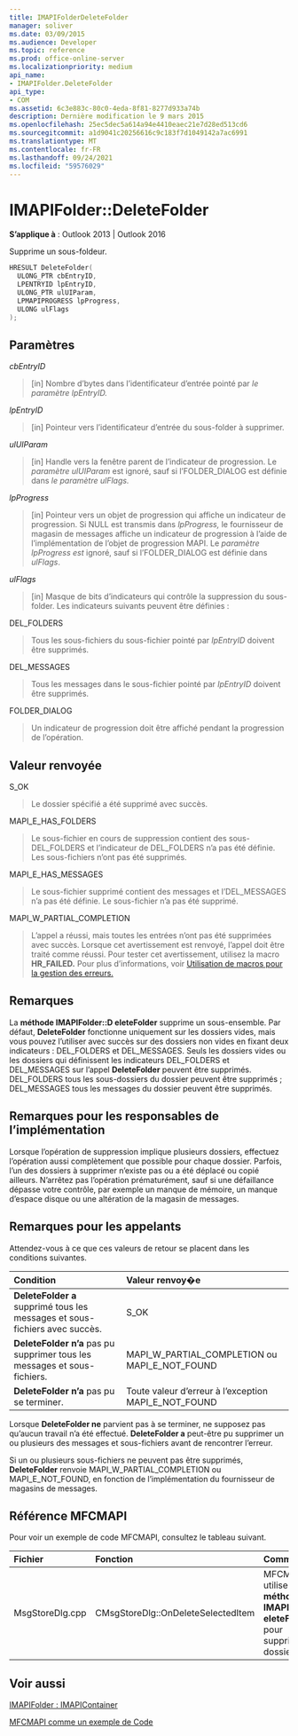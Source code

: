 ```yaml
---
title: IMAPIFolderDeleteFolder
manager: soliver
ms.date: 03/09/2015
ms.audience: Developer
ms.topic: reference
ms.prod: office-online-server
ms.localizationpriority: medium
api_name:
- IMAPIFolder.DeleteFolder
api_type:
- COM
ms.assetid: 6c3e883c-80c0-4eda-8f81-8277d933a74b
description: Dernière modification le 9 mars 2015
ms.openlocfilehash: 25ec5dec5a614a94e4410eaec21e7d28ed513cd6
ms.sourcegitcommit: a1d9041c20256616c9c183f7d1049142a7ac6991
ms.translationtype: MT
ms.contentlocale: fr-FR
ms.lasthandoff: 09/24/2021
ms.locfileid: "59576029"
---
```

# <a name="imapifolderdeletefolder"></a>IMAPIFolder::DeleteFolder

  
  
**S’applique à** : Outlook 2013 | Outlook 2016 
  
Supprime un sous-foldeur.
  
```cpp
HRESULT DeleteFolder(
  ULONG_PTR cbEntryID,
  LPENTRYID lpEntryID,
  ULONG_PTR ulUIParam,
  LPMAPIPROGRESS lpProgress,
  ULONG ulFlags
);
```

## <a name="parameters"></a>Paramètres

 _cbEntryID_
  
> [in] Nombre d’bytes dans l’identificateur d’entrée pointé par _le paramètre lpEntryID._ 
    
 _lpEntryID_
  
> [in] Pointeur vers l’identificateur d’entrée du sous-folder à supprimer.
    
 _ulUIParam_
  
> [in] Handle vers la fenêtre parent de l’indicateur de progression. Le _paramètre ulUIParam_ est ignoré, sauf si l’FOLDER_DIALOG est définie dans _le paramètre ulFlags._ 
    
 _lpProgress_
  
> [in] Pointeur vers un objet de progression qui affiche un indicateur de progression. Si NULL est transmis dans  _lpProgress,_ le fournisseur de magasin de messages affiche un indicateur de progression à l’aide de l’implémentation de l’objet de progression MAPI. Le  _paramètre lpProgress est_ ignoré, sauf si l’FOLDER_DIALOG est définie dans  _ulFlags_.
    
 _ulFlags_
  
> [in] Masque de bits d’indicateurs qui contrôle la suppression du sous-folder. Les indicateurs suivants peuvent être définies :
    
DEL_FOLDERS 
  
> Tous les sous-fichiers du sous-fichier pointé par  _lpEntryID_ doivent être supprimés. 
    
DEL_MESSAGES 
  
> Tous les messages dans le sous-fichier pointé par  _lpEntryID_ doivent être supprimés. 
    
FOLDER_DIALOG 
  
> Un indicateur de progression doit être affiché pendant la progression de l’opération.
    
## <a name="return-value"></a>Valeur renvoyée

S_OK 
  
> Le dossier spécifié a été supprimé avec succès.
    
MAPI_E_HAS_FOLDERS 
  
> Le sous-fichier en cours de suppression contient des sous-DEL_FOLDERS et l’indicateur de DEL_FOLDERS n’a pas été définie. Les sous-fichiers n’ont pas été supprimés.
    
MAPI_E_HAS_MESSAGES 
  
> Le sous-fichier supprimé contient des messages et l’DEL_MESSAGES n’a pas été définie. Le sous-fichier n’a pas été supprimé.
    
MAPI_W_PARTIAL_COMPLETION 
  
> L’appel a réussi, mais toutes les entrées n’ont pas été supprimées avec succès. Lorsque cet avertissement est renvoyé, l’appel doit être traité comme réussi. Pour tester cet avertissement, utilisez la macro **HR_FAILED.** Pour plus d’informations, voir [Utilisation de macros pour la gestion des erreurs.](using-macros-for-error-handling.md)
    
## <a name="remarks"></a>Remarques

La **méthode IMAPIFolder::D eleteFolder** supprime un sous-ensemble. Par défaut, **DeleteFolder** fonctionne uniquement sur les dossiers vides, mais vous pouvez l’utiliser avec succès sur des dossiers non vides en fixant deux indicateurs : DEL_FOLDERS et DEL_MESSAGES. Seuls les dossiers vides ou les dossiers qui définissent les indicateurs DEL_FOLDERS et DEL_MESSAGES sur l’appel **DeleteFolder** peuvent être supprimés. DEL_FOLDERS tous les sous-dossiers du dossier peuvent être supprimés ; DEL_MESSAGES tous les messages du dossier peuvent être supprimés. 
  
## <a name="notes-to-implementers"></a>Remarques pour les responsables de l’implémentation

Lorsque l’opération de suppression implique plusieurs dossiers, effectuez l’opération aussi complètement que possible pour chaque dossier. Parfois, l’un des dossiers à supprimer n’existe pas ou a été déplacé ou copié ailleurs. N’arrêtez pas l’opération prématurément, sauf si une défaillance dépasse votre contrôle, par exemple un manque de mémoire, un manque d’espace disque ou une altération de la magasin de messages.
  
## <a name="notes-to-callers"></a>Remarques pour les appelants

Attendez-vous à ce que ces valeurs de retour se placent dans les conditions suivantes.
  
|**Condition**|**Valeur renvoy�e**|
|:-----|:-----|
|**DeleteFolder a** supprimé tous les messages et sous-fichiers avec succès.  <br/> |S_OK  <br/> |
|**DeleteFolder n’a** pas pu supprimer tous les messages et sous-fichiers.  <br/> |MAPI_W_PARTIAL_COMPLETION ou MAPI_E_NOT_FOUND  <br/> |
|**DeleteFolder n’a** pas pu se terminer.  <br/> |Toute valeur d’erreur à l’exception MAPI_E_NOT_FOUND  <br/> |
   
Lorsque **DeleteFolder ne** parvient pas à se terminer, ne supposez pas qu’aucun travail n’a été effectué. **DeleteFolder a** peut-être pu supprimer un ou plusieurs des messages et sous-fichiers avant de rencontrer l’erreur. 
  
Si un ou plusieurs sous-fichiers ne peuvent pas être supprimés, **DeleteFolder** renvoie MAPI_W_PARTIAL_COMPLETION ou MAPI_E_NOT_FOUND, en fonction de l’implémentation du fournisseur de magasins de messages. 
  
## <a name="mfcmapi-reference"></a>Référence MFCMAPI

Pour voir un exemple de code MFCMAPI, consultez le tableau suivant.
  
|**Fichier**|**Fonction**|**Commentaire**|
|:-----|:-----|:-----|
|MsgStoreDlg.cpp  <br/> |CMsgStoreDlg::OnDeleteSelectedItem  <br/> |MFCMAPI utilise **la méthode IMAPIFolder::D eleteFolder** pour supprimer des dossiers.  <br/> |
   
## <a name="see-also"></a>Voir aussi



[IMAPIFolder : IMAPIContainer](imapifolderimapicontainer.md)


[MFCMAPI comme un exemple de Code](mfcmapi-as-a-code-sample.md)

